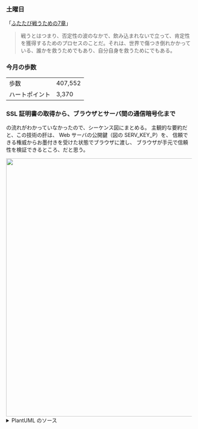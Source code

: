 ### 土曜日

「[ふたたび戦うための7章](https://note.com/vetematsu/n/n06bf1abd5d54)」

> 戦うとはつまり、否定性の波のなかで、飲み込まれないで立って、肯定性を獲得するためのプロセスのことだ。それは、世界で傷つき倒れかかっている、誰かを救うためでもあり、自分自身を救うためにでもある。

### 今月の歩数

|||
|---|---|
|歩数|407,552|
|ハートポイント|3,370|

### SSL 証明書の取得から、ブラウザとサーバ間の通信暗号化まで

の流れがわかっていなかったので、シーケンス図にまとめる。
主観的な要約だと、この技術の肝は、
Web サーバの公開鍵（図の SERV_KEY_P）を、
信頼できる権威からお墨付きを受けた状態でブラウザに渡し、
ブラウザが手元で信頼性を検証できるところ、だと思う。

<img src="https://i.imgur.com/EQ183q6.png" width="700">

<details><summary> PlantUML のソース</summary>

```
@startuml

participant "Web ブラウザ" as Browser
participant "Web サーバ" as Server
participant "証明局 (CA)" as CA

== ルート証明書の事前配布 ==

CA -> CA: 鍵ペアを生成\n(**CA_KEY_P**, **CA_KEY_S**)
CA -> Browser: 公開鍵 (**CA_KEY_P**) を配布
Browser -> Browser: 信頼されたルート証明書として内蔵

== Web サーバの証明書の準備 ==

Server -> Server: 鍵ペアを生成\n(**SERV_KEY_P**, **SERV_KEY_S**)
Server -> CA: 証明書署名要求 (CSR) を送信\n- 公開鍵 **SERV_KEY_P**\n- ドメイン名

CA -> CA: CSRの情報を検証\n(ドメイン所有権、組織の存在など)
CA -> CA: 検証OK:\n自身の秘密鍵 (**CA_KEY_S**) で CSR内容\n (サーバー公開鍵 **SERV_KEY_P** など)\nにデジタル署名
CA -> CA: サーバ証明書を発行（以下を含む）\n- デジタル署名\n- 申請者の公開鍵 **SERV_KEY_P**\n- 認証局自身の情報（有効期限など）

CA --> Server: サーバ証明書を送信

Server -> Server: サーバ証明書を設置

== SSL ハンドシェイク、共通鍵の共有 ==

Browser -> Server: 1. ハンドシェイク開始\n(ClientHello)

Server -> Browser: 2. サーバの応答(サーバ証明書を含む)\n(ServerHello)

Browser -> Browser: 3. 証明書の検証:\n- CAの公開鍵 **CA_KEY_P** でサーバー証明書の\n  デジタル署名を検証\n- ドメイン一致、有効期限などを検証

Browser -> Browser: 3. 共通鍵の元となるプリマスタシークレットを生成
Browser -> Browser: 3. プリマスタシークレットを\nサーバの公開鍵 **SERV_KEY_P** で暗号化
Browser -> Server: 3. 暗号化されたプリマスターシークレットを送信\n(Client Key Exchange)

Server -> Server: 4. プリマスターシークレットを\n自身の秘密鍵 **SERV_KEY_S** で復号


Server <--> Browser: 5. (これ以降の通信は暗号化される)

@enduml
```

</details>